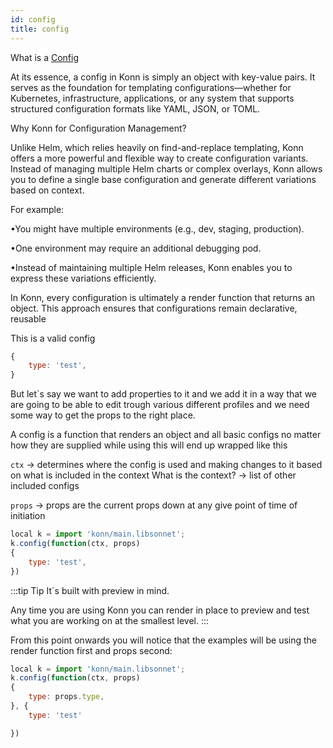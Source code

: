 ```yaml
---
id: config
title: config
---
```

What is a [Config](/docs/api/config/new)

At its essence, a config in Konn is simply an object with key-value pairs. It serves as the foundation for templating configurations—whether for Kubernetes, infrastructure, applications, or any system that supports structured configuration formats like YAML, JSON, or TOML.

Why Konn for Configuration Management?

Unlike Helm, which relies heavily on find-and-replace templating, Konn offers a more powerful and flexible way to create configuration variants. Instead of managing multiple Helm charts or complex overlays, Konn allows you to define a single base configuration and generate different variations based on context.

For example:

•You might have multiple environments (e.g., dev, staging, production).

•One environment may require an additional debugging pod.

•Instead of maintaining multiple Helm releases, Konn enables you to express these     variations efficiently.

In Konn, every configuration is ultimately a render function that returns an object. This approach ensures that configurations remain declarative, reusable



This is a valid config 
``` js
{
    type: 'test',
}
```

But let`s say we want to add properties to it and we add it in a way that we are going to be able to edit trough various different profiles and we need some way to get the props to the right place.

A config is a function that renders an object and all basic configs no matter how they are supplied while using this will end up wrapped like this

`ctx` -> determines where the config is used and making changes to it based on what is included in the context
What is the context? -> list of other included configs


`props` -> props are the current props down at any give point of time of initiation

``` js
local k = import 'konn/main.libsonnet';
k.config(function(ctx, props)
{
    type: 'test',
})
``` 

:::tip Tip
It`s built with preview in mind. 

Any time you are using Konn you can render in place to preview and test what you are working on at the smallest level.
:::


From this point onwards you will notice that the examples will be using the render function first and props second:
``` js
local k = import 'konn/main.libsonnet';
k.config(function(ctx, props)
{
    type: props.type,
}, {
    type: 'test'

})
```

